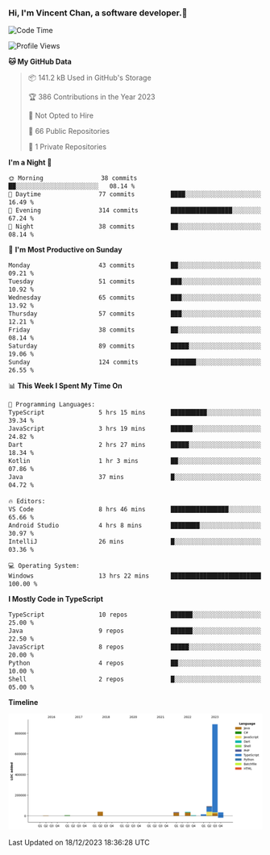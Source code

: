 ### Hi, I'm Vincent Chan, a software developer.👋

<!--
**hkvincent/hkvincent** is a ✨ _special_ ✨ repository because its `README.md` (this file) appears on your GitHub profile.

Here are some ideas to get you started:

- 🔭 I’m currently working on ...
- 🌱 I’m currently learning ...
- 👯 I’m looking to collaborate on ...
- 🤔 I’m looking for help with ...
- 💬 Ask me about ...
- 📫 How to reach me: ...
- 😄 Pronouns: ...
- ⚡ Fun fact: ...
-->
<!--START_SECTION:waka-->
![Code Time](http://img.shields.io/badge/Code%20Time-682%20hrs%206%20mins-blue)

![Profile Views](http://img.shields.io/badge/Profile%20Views-0-blue)

**🐱 My GitHub Data** 

> 📦 141.2 kB Used in GitHub's Storage 
 > 
> 🏆 386 Contributions in the Year 2023
 > 
> 🚫 Not Opted to Hire
 > 
> 📜 66 Public Repositories 
 > 
> 🔑 1 Private Repositories 
 > 
**I'm a Night 🦉** 

```text
🌞 Morning                38 commits          ██░░░░░░░░░░░░░░░░░░░░░░░   08.14 % 
🌆 Daytime                77 commits          ████░░░░░░░░░░░░░░░░░░░░░   16.49 % 
🌃 Evening                314 commits         █████████████████░░░░░░░░   67.24 % 
🌙 Night                  38 commits          ██░░░░░░░░░░░░░░░░░░░░░░░   08.14 % 
```
📅 **I'm Most Productive on Sunday** 

```text
Monday                   43 commits          ██░░░░░░░░░░░░░░░░░░░░░░░   09.21 % 
Tuesday                  51 commits          ███░░░░░░░░░░░░░░░░░░░░░░   10.92 % 
Wednesday                65 commits          ███░░░░░░░░░░░░░░░░░░░░░░   13.92 % 
Thursday                 57 commits          ███░░░░░░░░░░░░░░░░░░░░░░   12.21 % 
Friday                   38 commits          ██░░░░░░░░░░░░░░░░░░░░░░░   08.14 % 
Saturday                 89 commits          █████░░░░░░░░░░░░░░░░░░░░   19.06 % 
Sunday                   124 commits         ███████░░░░░░░░░░░░░░░░░░   26.55 % 
```


📊 **This Week I Spent My Time On** 

```text
💬 Programming Languages: 
TypeScript               5 hrs 15 mins       ██████████░░░░░░░░░░░░░░░   39.34 % 
JavaScript               3 hrs 19 mins       ██████░░░░░░░░░░░░░░░░░░░   24.82 % 
Dart                     2 hrs 27 mins       █████░░░░░░░░░░░░░░░░░░░░   18.34 % 
Kotlin                   1 hr 3 mins         ██░░░░░░░░░░░░░░░░░░░░░░░   07.86 % 
Java                     37 mins             █░░░░░░░░░░░░░░░░░░░░░░░░   04.72 % 

🔥 Editors: 
VS Code                  8 hrs 46 mins       ████████████████░░░░░░░░░   65.66 % 
Android Studio           4 hrs 8 mins        ████████░░░░░░░░░░░░░░░░░   30.97 % 
IntelliJ                 26 mins             █░░░░░░░░░░░░░░░░░░░░░░░░   03.36 % 

💻 Operating System: 
Windows                  13 hrs 22 mins      █████████████████████████   100.00 % 
```

**I Mostly Code in TypeScript** 

```text
TypeScript               10 repos            ██████░░░░░░░░░░░░░░░░░░░   25.00 % 
Java                     9 repos             ██████░░░░░░░░░░░░░░░░░░░   22.50 % 
JavaScript               8 repos             █████░░░░░░░░░░░░░░░░░░░░   20.00 % 
Python                   4 repos             ██░░░░░░░░░░░░░░░░░░░░░░░   10.00 % 
Shell                    2 repos             █░░░░░░░░░░░░░░░░░░░░░░░░   05.00 % 
```



**Timeline**

![Lines of Code chart](https://raw.githubusercontent.com/hkvincent/hkvincent/main/assets/bar_graph.png)


 Last Updated on 18/12/2023 18:36:28 UTC
<!--END_SECTION:waka-->
